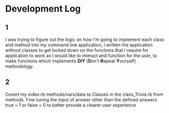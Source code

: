 
# Development Log

## 1
I was trying to figure out the logic on how i'm going to implement each class and method into my command line application, I written the application without classes to get locked down on the functions that I require for application to work as I would like to interact and function for the user, to make functions which implements **DIY** (**D**on't **R**epeat **Y**ourself)  methodology.

## 2

Covert my index.rb methods/vars/data to Classes in the class_Trivia.rb from methods. Fine tuning the input of answer other than the defined answers true = 1 or false = 0 to better provide a clearer user experience